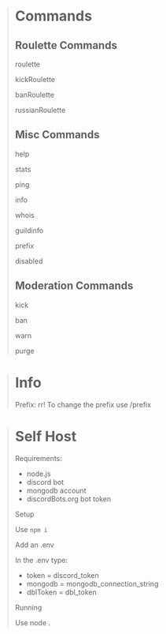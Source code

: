 > # Commands
>
> ## Roulette Commands
>
> roulette
>
> kickRoulette
>
> banRoulette
>
> russianRoulette
> 
> ## Misc Commands
>
> help
>
> stats
>
> ping
>
> info
>
> whois
>
> guildinfo
>
> prefix
>
> disabled
>
> ## Moderation Commands
>
>kick
>
>ban
>
>warn
>
>purge


> # Info
>
>Prefix: rr!
>To change the prefix use /prefix

> # Self Host
>
>Requirements:
>- node.js
>- discord bot
>- mongodb account
>- discordBots.org bot token
>
> Setup
>
> Use `npm i`
>
> Add an .env
>
>In the .env type:
>- token = discord_token
>- mongodb = mongodb_connection_string
>- dblToken = dbl_token
>
> Running
>
> Use node .
